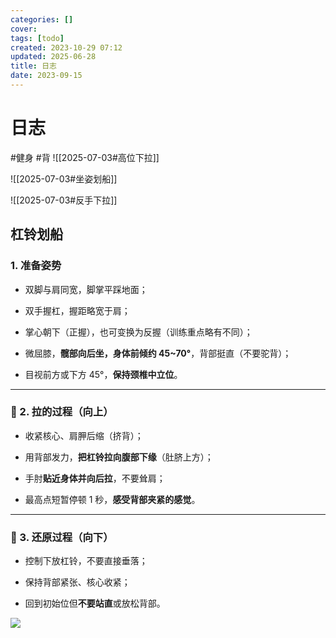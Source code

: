 ```yaml
---
categories: []
cover: 
tags: [todo]
created: 2023-10-29 07:12
updated: 2025-06-28
title: 日志
date: 2023-09-15
---
```

# 日志


#健身 #背 
![[2025-07-03#高位下拉]]

![[2025-07-03#坐姿划船]]

![[2025-07-03#反手下拉]] 

## 杠铃划船
### 1. **准备姿势**

- 双脚与肩同宽，脚掌平踩地面；
    
- 双手握杠，握距略宽于肩；
    
- 掌心朝下（正握），也可变换为反握（训练重点略有不同）；
    
- 微屈膝，**髋部向后坐，身体前倾约 45~70°**，背部挺直（不要驼背）；
    
- 目视前方或下方 45°，**保持颈椎中立位**。
    

---

### 🔹 2. **拉的过程（向上）**

- 收紧核心、肩胛后缩（挤背）；
    
- 用背部发力，**把杠铃拉向腹部下缘**（肚脐上方）；
    
- 手肘**贴近身体并向后拉**，不要耸肩；
    
- 最高点短暂停顿 1 秒，**感受背部夹紧的感觉**。
    

---

### 🔹 3. **还原过程（向下）**

- 控制下放杠铃，不要直接垂落；
    
- 保持背部紧张、核心收紧；
    
- 回到初始位但**不要站直**或放松背部。

![](https://www.bilibili.com/video/BV17Y4y1Q7PJ/?spm_id_from=333.337.search-card.all.click&vd_source=0dad7cc197432b758e30a932d87b30cf)